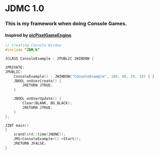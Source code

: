# JDMC 1.0

### This is my framework when doing Console Games.

#### Inspired by [olcPixelGameEngine](https://github.com/OneLoneCoder/olcPixelGameEngine)

```c++
// Creating Console Window
#include "JDM.h"

JCLASS ConsoleExample : JPUBLIC JWINDOW {

JPRIVATE:
JPUBLIC:
    ConsoleExample() : JWINDOW("ConsoleExample", 100, 80, 10, 10) { }
    JBOOL onUserCreate() {
        JRETURN JTRUE;
    }

    JBOOL onUserUpdate() {
        Clear(BLANK, BG_BLACK);
        JRETURN JTRUE;
    }
};

JINT main()
{
    srand(std::time(JNONE));
    JMS<ConsoleExample>()->Start();
    JRETURN JFALSE;
}


```
